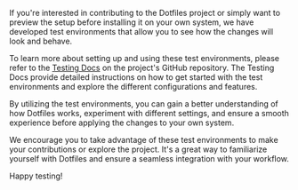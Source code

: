 If you're interested in contributing to the Dotfiles project or simply want to preview the setup before installing it on your own system, we have developed test environments that allow you to see how the changes will look and behave.

To learn more about setting up and using these test environments, please refer to the [Testing Docs](https://github.com/ulises-jeremias/dotfiles#testing) on the project's GitHub repository. The Testing Docs provide detailed instructions on how to get started with the test environments and explore the different configurations and features.

By utilizing the test environments, you can gain a better understanding of how Dotfiles works, experiment with different settings, and ensure a smooth experience before applying the changes to your own system.

We encourage you to take advantage of these test environments to make your contributions or explore the project. It's a great way to familiarize yourself with Dotfiles and ensure a seamless integration with your workflow.

Happy testing!
